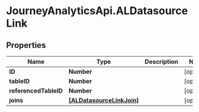 # JourneyAnalyticsApi.ALDatasourceLink

## Properties

Name | Type | Description | Notes
------------ | ------------- | ------------- | -------------
**ID** | **Number** |  | [optional] 
**tableID** | **Number** |  | [optional] 
**referencedTableID** | **Number** |  | [optional] 
**joins** | [**[ALDatasourceLinkJoin]**](ALDatasourceLinkJoin.md) |  | [optional] 


